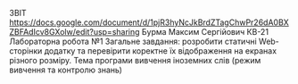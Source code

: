 ЗВІТ https://docs.google.com/document/d/1pjR3hyNcJkBrdZTagChwPr26dA0BXZBFAdIcv8GXolw/edit?usp=sharing
Бурма Максим Сергійович КВ-21 Лабораторна робота №1
Загальне завдання: розробити статичні Web-сторінки додатку та перевірити коректне їх відображення на екранах різного розміру. Тема програми вивчення іноземних слів (режим вивчення та контролю знань)

